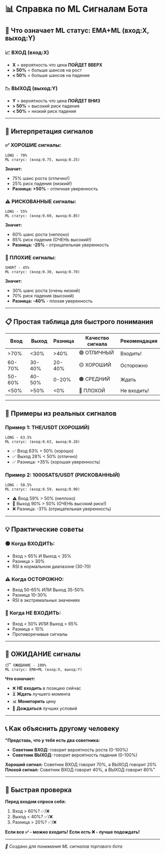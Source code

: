 # 📊 Справка по ML Сигналам Бота

## 🤖 Что означает ML статус: EMA+ML (вход:X, выход:Y)

### 📈 **ВХОД (вход:X)**
- **X** = вероятность что цена **ПОЙДЕТ ВВЕРХ**
- **> 50%** = больше шансов на рост
- **< 50%** = больше шансов на падение

### 📉 **ВЫХОД (выход:Y)**
- **Y** = вероятность что цена **ПОЙДЕТ ВНИЗ**
- **> 50%** = высокий риск падения
- **< 50%** = низкий риск падения

---

## 🎯 **Интерпретация сигналов**

### ✅ **ХОРОШИЕ сигналы:**
```
LONG - 70%
ML статус: (вход:0.75, выход:0.25)
```
**Значит:**
- 75% шанс роста (отлично!)
- 25% риск падения (низкий!)
- **Разница: +50%** - отличная уверенность

### ⚠️ **РИСКОВАННЫЕ сигналы:**
```
LONG - 55%
ML статус: (вход:0.60, выход:0.85)
```
**Значит:**
- 60% шанс роста (неплохо)
- 85% риск падения (ОЧЕНЬ высокий!)
- **Разница: -25%** - отрицательная уверенность

### 🚨 **ПЛОХИЕ сигналы:**
```
SHORT - 45%
ML статус: (вход:0.30, выход:0.70)
```
**Значит:**
- 30% шанс роста (очень низкий)
- 70% риск падения (высокий)
- **Разница: -40%** - плохая уверенность

---

## 📋 **Простая таблица для быстрого понимания**

| Вход | Выход | Разница | Качество сигнала | Рекомендация |
|------|-------|---------|------------------|--------------|
| >70% | <30%  | >40%    | 🟢 ОТЛИЧНЫЙ      | Входить!     |
| 60-70%| 30-40%| 20-40%  | 🟡 ХОРОШИЙ       | Осторожно    |
| 50-60%| 40-50%| 0-20%   | 🟠 СРЕДНИЙ       | Ждать        |
| <50% | >50%  | <0%     | 🔴 ПЛОХОЙ        | Не входить!  |

---

## 🎯 **Примеры из реальных сигналов**

### Пример 1: THE/USDT (ХОРОШИЙ)
```
LONG - 63.5%
ML статус: (вход:0.63, выход:0.28)
```
- ✅ Вход 63% > 50% (хорошо)
- ✅ Выход 28% < 50% (отлично)
- ✅ Разница: +35% (хорошая уверенность)

### Пример 2: 1000SATS/USDT (РИСКОВАННЫЙ)
```
LONG - 58.5%
ML статус: (вход:0.59, выход:0.90)
```
- ⚠️ Вход 59% > 50% (неплохо)
- 🚨 Выход 90% > 50% (ОЧЕНЬ высокий риск!)
- ❌ Разница: -31% (отрицательная уверенность)

---

## 💡 **Практические советы**

### 🟢 **Когда ВХОДИТЬ:**
- Вход > 65% И Выход < 35%
- Разница > 30%
- RSI в нормальном диапазоне (30-70)

### ⚠️ **Когда ОСТОРОЖНО:**
- Вход 50-65% ИЛИ Выход 35-50%
- Разница 10-30%
- RSI в экстремальных значениях

### 🚨 **Когда НЕ ВХОДИТЬ:**
- Вход < 50% ИЛИ Выход > 65%
- Разница < 10%
- Противоречивые сигналы

---

## 🔄 **ОЖИДАНИЕ сигналы**

```
😴 ОЖИДАНИЕ - 100%
ML статус: EMA+ML (вход:X, выход:Y)
```
**Что означает:**
- ❌ **НЕ входить** в позицию сейчас
- ⏳ **Ждать** лучшего момента
- 📊 **Мониторить** цену
- 🎯 **Дождаться** лучших условий

---

## 📞 **Как объяснить другому человеку**

**"Представь, что у тебя есть два советника:**
- **Советник ВХОД:** говорит вероятность роста (0-100%)
- **Советник ВЫХОД:** говорит вероятность падения (0-100%)

**Хороший сигнал:** Советник ВХОД говорит 70%, а ВЫХОД говорит 20%
**Плохой сигнал:** Советник ВХОД говорит 40%, а ВЫХОД говорит 80%"

---

## 🎯 **Быстрая проверка**

**Перед входом спроси себя:**
1. Вход > 60%? ✅/❌
2. Выход < 40%? ✅/❌  
3. Разница > 20%? ✅/❌

**Если все ✅ - можно входить!**
**Если есть ❌ - лучше подождать!**

---

*🤖 Создано для понимания ML сигналов торгового бота*







